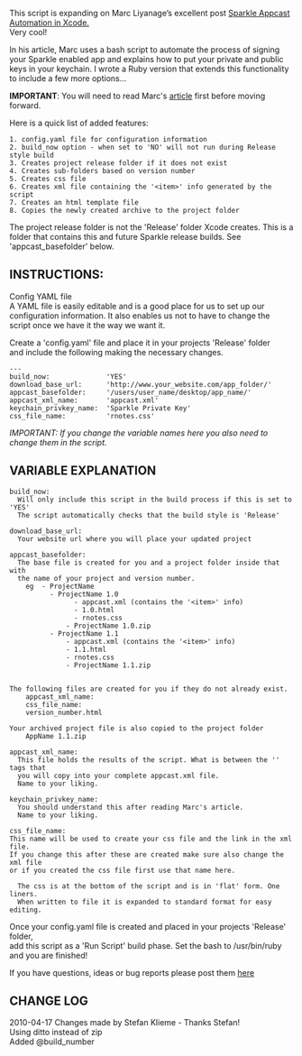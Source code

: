 This script is expanding on Marc Liyanage’s excellent post [Sparkle Appcast Automation in Xcode.][app_cast]   
Very cool!

In his article, Marc uses a bash script to automate the process of signing your 
Sparkle enabled app and explains how to put your private and public keys in your 
keychain. I wrote a Ruby version that extends this functionality to 
include a few more options…

**IMPORTANT**: You will need to read Marc's [article][app_cast] first before moving forward. 

Here is a quick list of added features:

	1. config.yaml file for configuration information
	2. build_now option - when set to 'NO' will not run during Release style build
	3. Creates project release folder if it does not exist
	4. Creates sub-folders based on version number
	5. Creates css file
	6. Creates xml file containing the '<item>' info generated by the script
	7. Creates an html template file
	8. Copies the newly created archive to the project folder


The project release folder is not the 'Release' folder Xcode creates. 
This is a folder that contains this and future Sparkle release builds. 
See 'appcast_basefolder' below.
 
## INSTRUCTIONS:    

Config YAML file  
A YAML file is easily editable and is a good place for us to set up our   
configuration information. It also enables us not to have to change the   
script once we have it the way we want it.   

Create a 'config.yaml' file and place it in your projects 'Release' folder  
and include the following making the necessary changes.  

	---
	build_now:              'YES'  
	download_base_url:      'http://www.your_website.com/app_folder/'  
	appcast_basefolder:     '/users/user_name/desktop/app_name/'  
	appcast_xml_name:       'appcast.xml'  
	keychain_privkey_name:  'Sparkle Private Key'  
	css_file_name:          'rnotes.css'  

*IMPORTANT: If you change the variable names here you also 
need to change them in the script.*

## VARIABLE EXPLANATION

	build_now: 
	  Will only include this script in the build process if this is set to 'YES'
	  The script automatically checks that the build style is 'Release'

	download_base_url:      
	  Your website url where you will place your updated project

	appcast_basefolder:   
	  The base file is created for you and a project folder inside that with
	  the name of your project and version number. 
		eg  - ProjectName 
	  		  - ProjectName 1.0
				    - appcast.xml (contains the '<item>' info)
				    - 1.0.html
				    - rnotes.css
	  			  - ProjectName 1.0.zip
	  		  - ProjectName 1.1
	  			  - appcast.xml (contains the '<item>' info)
	  			  - 1.1.html
	  			  - rnotes.css
	  			  - ProjectName 1.1.zip


	The following files are created for you if they do not already exist.
	    appcast_xml_name:
	    css_file_name:
	    version_number.html

	Your archived project file is also copied to the project folder
	    AppName 1.1.zip

	appcast_xml_name:
	  This file holds the results of the script. What is between the '' tags that
	  you will copy into your complete appcast.xml file.
	  Name to your liking.

	keychain_privkey_name:
	  You should understand this after reading Marc's article.
	  Name to your liking.

	css_file_name:
	This name will be used to create your css file and the link in the xml file. 
	If you change this after these are created make sure also change the xml file 
	or if you created the css file first use that name here.

	  The css is at the bottom of the script and is in 'flat' form. One liners.
	  When written to file it is expanded to standard format for easy editing.

Once your config.yaml file is created and placed in your projects 'Release' folder,   
add this script as a 'Run Script' build phase. Set the bash to /usr/bin/ruby   
and you are finished!  

If you have questions, ideas or bug reports please post them [here](http://allancraig.net/index.php?option=com_content&view=article&id=133:appcast-automation-in-xcode&catid=46:xcode&Itemid=97)


## CHANGE LOG

2010-04-17 Changes made by Stefan Klieme - Thanks Stefan!  
	Using ditto instead of zip  
	Added @build_number
	
	
	
[app_cast]: http://www.entropy.ch/blog/Developer/2008/09/22/Sparkle-Appcast-Automation-in-Xcode.html "Sparkle Appcast Automation in Xcode"